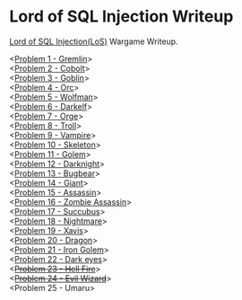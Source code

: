 # Lord of SQL Injection Writeup
[Lord of SQL Injection(LoS)](http://los.eagle-jump.org) Wargame Writeup.

<[Problem 1 - Gremlin](https://github.com/JaehunYoon/los_writeup/blob/master/Writeup/los_no1_gremlin.md)><br/>
<[Problem 2 - Cobolt](https://github.com/JaehunYoon/los_writeup/blob/master/Writeup/los_no2_cobolt.md)><br/>
<[Problem 3 - Goblin](https://github.com/JaehunYoon/los_writeup/blob/master/Writeup/los_no3_goblin.md)><br/>
<[Problem 4 - Orc](https://github.com/JaehunYoon/los_writeup/blob/master/Writeup/los_no4_orc.md)><br/>
<[Problem 5 - Wolfman](https://github.com/JaehunYoon/los_writeup/blob/master/Writeup/los_no5_wolfman.md)><br/>
<[Problem 6 - Darkelf](https://github.com/JaehunYoon/los_writeup/blob/master/Writeup/los_no6_darkelf.md)><br/>
<[Problem 7 - Orge](https://github.com/JaehunYoon/los_writeup/blob/master/Writeup/los_no7_orge.md)><br/>
<[Problem 8 - Troll](https://github.com/JaehunYoon/los_writeup/blob/master/Writeup/los_no8_troll.md)><br/>
<[Problem 9 - Vampire](https://github.com/JaehunYoon/los_writeup/blob/master/Writeup/los_no9_vampire.md)><br/>
<[Problem 10 - Skeleton](https://github.com/JaehunYoon/los_writeup/blob/master/Writeup/los_no10_skeleton.md)><br/>
<[Problem 11 - Golem](https://github.com/JaehunYoon/los_writeup/blob/master/Writeup/los_no11_golem.md)><br/>
<[Problem 12 - Darknight](https://github.com/JaehunYoon/los_writeup/blob/master/Writeup/los_no12_darknight.md)><br/>
<[Problem 13 - Bugbear](https://github.com/JaehunYoon/los_writeup/blob/master/Writeup/los_no13_bugbear.md)><br/>
<[Problem 14 - Giant](https://github.com/JaehunYoon/los_writeup/blob/master/Writeup/los_no14_giant.md)><br/>
<[Problem 15 - Assassin](https://github.com/JaehunYoon/los_writeup/blob/master/Writeup/los_no15_assassin.md)><br/>
<[Problem 16 - Zombie Assassin](https://github.com/JaehunYoon/los_writeup/blob/master/Writeup/los_no16_zombie_assassin.md)><br/>
<[Problem 17 - Succubus](https://github.com/JaehunYoon/los_writeup/blob/master/Writeup/los_no17_succubus.md)><br/>
<[Problem 18 - Nightmare](https://github.com/JaehunYoon/los_writeup/blob/master/Writeup/los_no18_nightmare.md)><br/>
<[Problem 19 - Xavis](https://github.com/JaehunYoon/los_writeup/blob/master/Writeup/los_no19_xavis.md)><br/>
<[Problem 20 - Dragon](https://github.com/JaehunYoon/los_writeup/blob/master/Writeup/los_no20_dragon.md)><br/>
<[Problem 21 - Iron Golem](https://github.com/JaehunYoon/los_writeup/blob/master/Writeup/los_no21_iron_golem.md)><br/>
<[Problem 22 - Dark eyes](https://github.com/JaehunYoon/los_writeup/blob/master/Writeup/los_no22_dark_eyes.md)><br/>
<~~[Problem 23 - Hell Fire](https://github.com/JaehunYoon/los_writeup/blob/master/Writeup/los_no23_hell_fire.md)~~><br/>
<~~[Problem 24 - Evil Wizard](https://github.com/JaehunYoon/los_writeup/blob/master/Writeup/los_no24_evil_wizard.md)~~><br/>
<Problem 25 - Umaru>